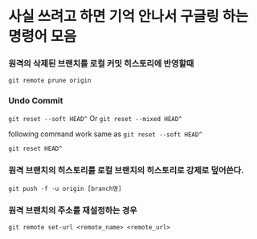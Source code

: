 # 사실 쓰려고 하면 기억 안나서 구글링 하는 명령어 모음

### 원격의 삭제된 브랜치를 로컬 커밋 히스토리에 반영할때
`git remote prune origin` 

### Undo Commit 
`git reset --soft HEAD^` Or `git reset --mixed HEAD^`

following command work same as `git reset --soft HEAD^`

`git reset HEAD^`


### 원격 브랜치의 히스토리를 로컬 브랜치의 히스토리로 강제로 덮어쓴다.

`git push -f -u origin [branch명]`

### 원격 브랜치의 주소를 재설정하는 경우
`git remote set-url <remote_name> <remote_url>`
